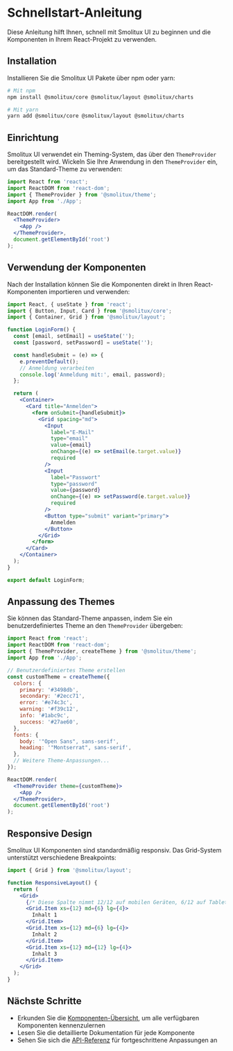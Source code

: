 # Schnellstart-Anleitung

Diese Anleitung hilft Ihnen, schnell mit Smolitux UI zu beginnen und die Komponenten in Ihrem React-Projekt zu verwenden.

## Installation

Installieren Sie die Smolitux UI Pakete über npm oder yarn:

```bash
# Mit npm
npm install @smolitux/core @smolitux/layout @smolitux/charts

# Mit yarn
yarn add @smolitux/core @smolitux/layout @smolitux/charts
```

## Einrichtung

Smolitux UI verwendet ein Theming-System, das über den `ThemeProvider` bereitgestellt wird. Wickeln Sie Ihre Anwendung in den `ThemeProvider` ein, um das Standard-Theme zu verwenden:

```jsx
import React from 'react';
import ReactDOM from 'react-dom';
import { ThemeProvider } from '@smolitux/theme';
import App from './App';

ReactDOM.render(
  <ThemeProvider>
    <App />
  </ThemeProvider>,
  document.getElementById('root')
);
```

## Verwendung der Komponenten

Nach der Installation können Sie die Komponenten direkt in Ihren React-Komponenten importieren und verwenden:

```jsx
import React, { useState } from 'react';
import { Button, Input, Card } from '@smolitux/core';
import { Container, Grid } from '@smolitux/layout';

function LoginForm() {
  const [email, setEmail] = useState('');
  const [password, setPassword] = useState('');

  const handleSubmit = (e) => {
    e.preventDefault();
    // Anmeldung verarbeiten
    console.log('Anmeldung mit:', email, password);
  };

  return (
    <Container>
      <Card title="Anmelden">
        <form onSubmit={handleSubmit}>
          <Grid spacing="md">
            <Input
              label="E-Mail"
              type="email"
              value={email}
              onChange={(e) => setEmail(e.target.value)}
              required
            />
            <Input
              label="Passwort"
              type="password"
              value={password}
              onChange={(e) => setPassword(e.target.value)}
              required
            />
            <Button type="submit" variant="primary">
              Anmelden
            </Button>
          </Grid>
        </form>
      </Card>
    </Container>
  );
}

export default LoginForm;
```

## Anpassung des Themes

Sie können das Standard-Theme anpassen, indem Sie ein benutzerdefiniertes Theme an den `ThemeProvider` übergeben:

```jsx
import React from 'react';
import ReactDOM from 'react-dom';
import { ThemeProvider, createTheme } from '@smolitux/theme';
import App from './App';

// Benutzerdefiniertes Theme erstellen
const customTheme = createTheme({
  colors: {
    primary: '#3498db',
    secondary: '#2ecc71',
    error: '#e74c3c',
    warning: '#f39c12',
    info: '#1abc9c',
    success: '#27ae60',
  },
  fonts: {
    body: '"Open Sans", sans-serif',
    heading: '"Montserrat", sans-serif',
  },
  // Weitere Theme-Anpassungen...
});

ReactDOM.render(
  <ThemeProvider theme={customTheme}>
    <App />
  </ThemeProvider>,
  document.getElementById('root')
);
```

## Responsive Design

Smolitux UI Komponenten sind standardmäßig responsiv. Das Grid-System unterstützt verschiedene Breakpoints:

```jsx
import { Grid } from '@smolitux/layout';

function ResponsiveLayout() {
  return (
    <Grid>
      {/* Diese Spalte nimmt 12/12 auf mobilen Geräten, 6/12 auf Tablets und 4/12 auf Desktop-Geräten ein */}
      <Grid.Item xs={12} md={6} lg={4}>
        Inhalt 1
      </Grid.Item>
      <Grid.Item xs={12} md={6} lg={4}>
        Inhalt 2
      </Grid.Item>
      <Grid.Item xs={12} md={12} lg={4}>
        Inhalt 3
      </Grid.Item>
    </Grid>
  );
}
```

## Nächste Schritte

- Erkunden Sie die [Komponenten-Übersicht](../components/overview.md), um alle verfügbaren Komponenten kennenzulernen
- Lesen Sie die detaillierte Dokumentation für jede Komponente
- Sehen Sie sich die [API-Referenz](../api/reference.md) für fortgeschrittene Anpassungen an